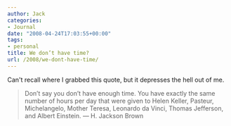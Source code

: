 ```yaml
---
author: Jack
categories:
- Journal
date: "2008-04-24T17:03:55+00:00"
tags:
- personal
title: We don’t have time?
url: /2008/we-dont-have-time/
---
```


Can't recall where I grabbed this quote, but it depresses the hell out of me.

> Don’t say you don’t have enough time. You have exactly the same number of hours per day that were given to Helen Keller, Pasteur, Michelangelo, Mother Teresa, Leonardo da Vinci, Thomas Jefferson, and Albert Einstein. — H. Jackson Brown